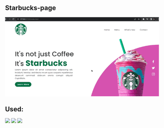 ## Starbucks-page
<img src = "https://github.com/Thaiis-Cortes/Starbucks-page/blob/master/img/20220907_180207.gif?raw=true" align = "center">

##

## Used:
<img src = "https://img.shields.io/badge/HTML5-E34F26?style=for-the-badge&logo=html5&logoColor=white">
<img src = "https://img.shields.io/badge/CSS3-1572B6?style=for-the-badge&logo=css3&logoColor=white"> 
<img src = "https://img.shields.io/badge/JavaScript-F7DF1E?style=for-the-badge&logo=javascript&logoColor=black"> 
